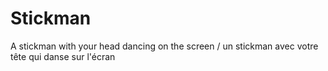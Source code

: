 # Stickman
A stickman with your head dancing on the screen / un stickman avec votre tête qui danse sur l'écran
